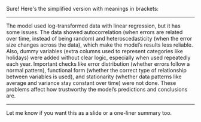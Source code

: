 
Sure! Here's the simplified version with meanings in brackets:


---

The model used log-transformed data with linear regression, but it has some issues. The data showed autocorrelation (when errors are related over time, instead of being random) and heteroscedasticity (when the error size changes across the data), which make the model’s results less reliable. Also, dummy variables (extra columns used to represent categories like holidays) were added without clear logic, especially when used repeatedly each year. Important checks like error distribution (whether errors follow a normal pattern), functional form (whether the correct type of relationship between variables is used), and stationarity (whether data patterns like average and variance stay constant over time) were not done. These problems affect how trustworthy the model’s predictions and conclusions are.


---

Let me know if you want this as a slide or a one-liner summary too.


